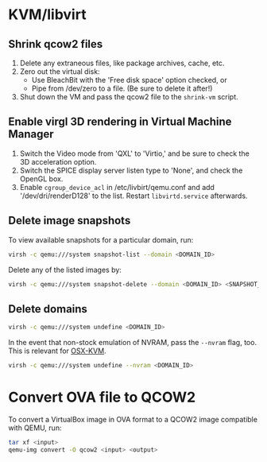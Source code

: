 # KVM/libvirt

## Shrink qcow2 files

1. Delete any extraneous files, like package archives, cache, etc.
2. Zero out the virtual disk:
   - Use BleachBit with the 'Free disk space' option checked, or
   - Pipe from /dev/zero to a file. (Be sure to delete it after!)
3. Shut down the VM and pass the qcow2 file to the `shrink-vm` script.

## Enable virgl 3D rendering in Virtual Machine Manager

1. Switch the Video mode from 'QXL' to 'Virtio,' and be sure to check the 3D
   acceleration option.
2. Switch the SPICE display server listen type to 'None', and check the OpenGL
   box.
3. Enable `cgroup_device_acl` in /etc/livbirt/qemu.conf and add
   '/dev/dri/renderD128' to the list. Restart `libvirtd.service` afterwards.

## Delete image snapshots

To view available snapshots for a particular domain, run:

```sh
virsh -c qemu:///system snapshot-list --domain <DOMAIN_ID>
```

Delete any of the listed images by:

```sh
virsh -c qemu:///system snapshot-delete --domain <DOMAIN_ID> <SNAPSHOT_ID>
```

## Delete domains

```sh
virsh -c qemu:///system undefine <DOMAIN_ID>
```

In the event that non-stock emulation of NVRAM, pass the `--nvram` flag, too.
This is relevant for [OSX-KVM](https://github.com/kholia/OSX-KVM).

```sh
virsh -c qemu:///system undefine --nvram <DOMAIN_ID>
```

# Convert OVA file to QCOW2

To convert a VirtualBox image in OVA format to a QCOW2 image compatible with
QEMU, run:

```sh
tar xf <input>
qemu-img convert -O qcow2 <input> <output>
```
